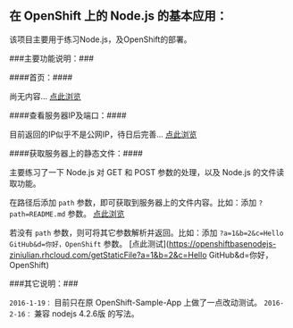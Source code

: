 在 OpenShift 上的 Node.js 的基本应用：
----------

该项目主要用于练习Node.js，及OpenShift的部署。






###主要功能说明：###


####首页：####

尚无内容... [点此浏览](https://openshiftbasenodejs-ziniulian.rhcloud.com)



####查看服务器IP及端口：####

目前返回的IP似乎不是公网IP，待日后完善...  [点此浏览](https://openshiftbasenodejs-ziniulian.rhcloud.com/ipconfig)



####获取服务器上的静态文件：####

主要练习了一下 Node.js 对 GET 和 POST 参数的处理，以及 Node.js 的文件读取功能。

在路径后添加 ` path ` 参数，即可获取到服务器上的文件内容。比如：添加 ` ?path=README.md `  参数。 [点此浏览](https://openshiftbasenodejs-ziniulian.rhcloud.com/getStaticFile?path=README.md)

若没有 ` path ` 参数，则可将其它参数解析并返回。比如：添加 ` ?a=1&b=2&c=Hello GitHub&d=你好，OpenShift ` 参数。 [点此测试](https://openshiftbasenodejs-ziniulian.rhcloud.com/getStaticFile?a=1&b=2&c=Hello GitHub&d=你好，OpenShift)






###其它说明：###

` 2016-1-19： ` 目前只在原 OpenShift-Sample-App 上做了一点改动测试。
` 2016-2-16： ` 兼容 nodejs 4.2.6版 的写法。
